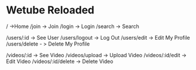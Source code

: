 # Wetube Reloaded

/ ->Home
/join -> Join
/login -> Login
/search -> Search

/users/:id -> See User
/users/logout -> Log Out
/users/edit -> Edit My Profile
/users/delete - > Delete My Profile

/videos/:id -> See Video
/videos/upload -> Upload Video
/videos/:id/edit -> Edit Video
/videos/:id/delete -> Delete Video
